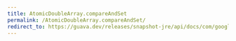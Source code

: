 ```yaml
---
title: AtomicDoubleArray.compareAndSet
permalink: /AtomicDoubleArray.compareAndSet/
redirect_to: https://guava.dev/releases/snapshot-jre/api/docs/com/google/common/util/concurrent/AtomicDoubleArray.html#compareAndSet-int-double-double-
---
```

